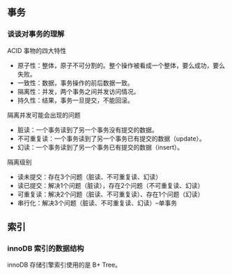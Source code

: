 ## 事务

### 谈谈对事务的理解

ACID 事物的四大特性

- 原子性：整体，原子不可分割的。整个操作被看成一个整体，要么成功，要么失败。
- 一致性：数据，事务操作的前后数据一致。
- 隔离性：并发，两个事务之间并发访问情况。
- 持久性：结果，事务一旦提交，不能回滚。

隔离并发可能会出现的问题

- 脏读：一个事务读到了另一个事务没有提交的数据。
- 不可重复读：一个事务读到了另一个事务已有提交的数据（update）。
- 幻读：一个事务读到了另一个事务已有提交的数据（insert）。

隔离级别

- 读未提交：存在3个问题（脏读、不可重复读、幻读）
- 读已提交：解决1个问题（脏读），存在2个问题（不可重复读、幻读）
- 可重复读：解决2个问题（脏读、不可重复读）、存在1个问题（幻读）
- 串行化：解决3个问题（脏读、不可重复读、幻读）–单事务

## 索引

### innoDB 索引的数据结构

innoDB 存储引擎索引使用的是 B+ Tree。

